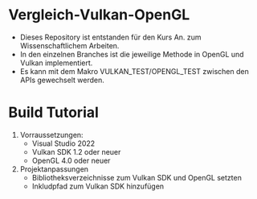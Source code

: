 # Vergleich-Vulkan-OpenGL

- Dieses Repository ist entstanden für den Kurs An. zum Wissenschaftlichem Arbeiten.
- In den einzelnen Branches ist die jeweilige Methode in OpenGL und Vulkan implementiert.
- Es kann mit dem Makro VULKAN_TEST/OPENGL_TEST zwischen den APIs gewechselt werden.

# Build Tutorial

1. Vorraussetzungen:
    - Visual Studio 2022
    - Vulkan SDK 1.2 oder neuer
    - OpenGL 4.0 oder neuer
2. Projektanpassungen
    - Bibliotheksverzeichnisse zum Vulkan SDK und OpenGL setzten
    - Inkludpfad zum Vulkan SDK hinzufügen
